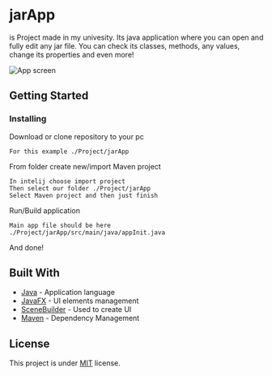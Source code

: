 # jarApp

is Project made in my univesity. Its java application where you can open and fully edit any jar file. You can check its classes, methods, any values, change its properties and even more!

![App screen](https://i.ibb.co/w7gp2K5/as1.png)

## Getting Started

### Installing 

Download or clone repository to your pc
```
For this example ./Project/jarApp
```

From folder create new/import Maven project
```
In intelij choose import project
Then select our folder ./Project/jarApp
Select Maven project and then just finish
```

Run/Build application
```
Main app file should be here ./Project/jarApp/src/main/java/appInit.java
```
And done!

## Built With

* [Java](https://docs.oracle.com/javase/8/docs/) - Application language
* [JavaFX](https://docs.oracle.com/javase/8/javafx/api/toc.htm) - UI elements management
* [SceneBuilder](https://gluonhq.com/products/scene-builder/) - Used to create UI
* [Maven](https://maven.apache.org/) - Dependency Management

## License
This project is under [MIT](https://en.wikipedia.org/wiki/MIT_License) license.
